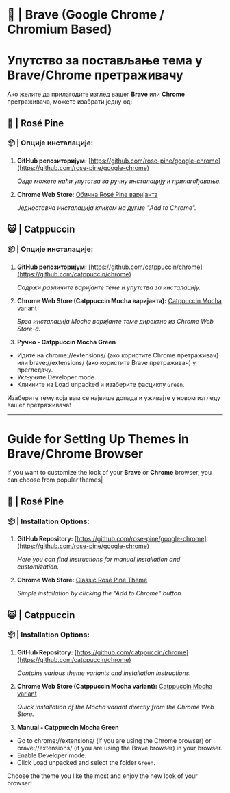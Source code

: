 # 🦁 | Brave (Google Chrome / Chromium Based)

# Упутство за постављање тема у Brave/Chrome претраживачу

Ако желите да прилагодите изглед вашег **Brave** или **Chrome** претраживача, можете изабрати једну од:

## 🌹 | Rosé Pine


### 📦 | Опције инсталације:

1. **GitHub репозиторијум:**
   [https://github.com/rose-pine/google-chrome](https://github.com/rose-pine/google-chrome)

   *Овде можете наћи упутства за ручну инсталацију и прилагођавање.*

2. **Chrome Web Store:**
   [Обична Rosé Pine варијанта](https://chromewebstore.google.com/detail/ros%C3%A9-pine/noimedcjdohhokijigpfcbjcfcaaahej)

   *Једноставна инсталација кликом на дугме "Add to Chrome".*

## 😺 | Catppuccin


### 📦 | Опције инсталације:

1. **GitHub репозиторијум:**
   [https://github.com/catppuccin/chrome](https://github.com/catppuccin/chrome)

   *Садржи различите варијанте теме и упутства за инсталацију.*

2. **Chrome Web Store (Catppuccin Mocha варијанта):**
   [Catppuccin Mocha variant](https://chromewebstore.google.com/detail/catppuccin-chrome-theme-m/bkkmolkhemgaeaeggcmfbghljjjoofoh)

   *Брза инсталација Mocha варијанте теме директно из Chrome Web Store-а.*

3. **Ручно - Catppuccin Mocha Green**

- Идите на chrome://extensions/ (ако користите Chrome претраживач) или brave://extensions/ (ако користите Brave претраживач) у прегледачу.
- Укључите Developer mode.
- Кликните на Load unpacked и изаберите фасциклу `Green`.


Изаберите тему која вам се највише допада и уживајте у новом изгледу вашег претраживача!

---

# Guide for Setting Up Themes in Brave/Chrome Browser

If you want to customize the look of your **Brave** or **Chrome** browser, you can choose from popular themes|

## 🌹 | Rosé Pine


### 📦 | Installation Options:

1. **GitHub Repository:**
   [https://github.com/rose-pine/google-chrome](https://github.com/rose-pine/google-chrome)

   *Here you can find instructions for manual installation and customization.*

2. **Chrome Web Store:**
   [Classic Rosé Pine Theme](https://chromewebstore.google.com/detail/ros%C3%A9-pine/noimedcjdohhokijigpfcbjcfcaaahej)

   *Simple installation by clicking the "Add to Chrome" button.*

## 😺 | Catppuccin


### 📦 | Installation Options:

1. **GitHub Repository:**
   [https://github.com/catppuccin/chrome](https://github.com/catppuccin/chrome)

   *Contains various theme variants and installation instructions.*

2. **Chrome Web Store (Catppuccin Mocha variant):**
   [Catppuccin Mocha variant](https://chromewebstore.google.com/detail/catppuccin-chrome-theme-m/bkkmolkhemgaeaeggcmfbghljjjoofoh)

   *Quick installation of the Mocha variant directly from the Chrome Web Store.*

3. **Manual - Catppuccin Mocha Green**

- Go to chrome://extensions/ (if you are using the Chrome browser) or brave://extensions/ (if you are using the Brave browser) in your browser.
- Enable Developer mode.
- Click Load unpacked and select the folder `Green`.

Choose the theme you like the most and enjoy the new look of your browser!
